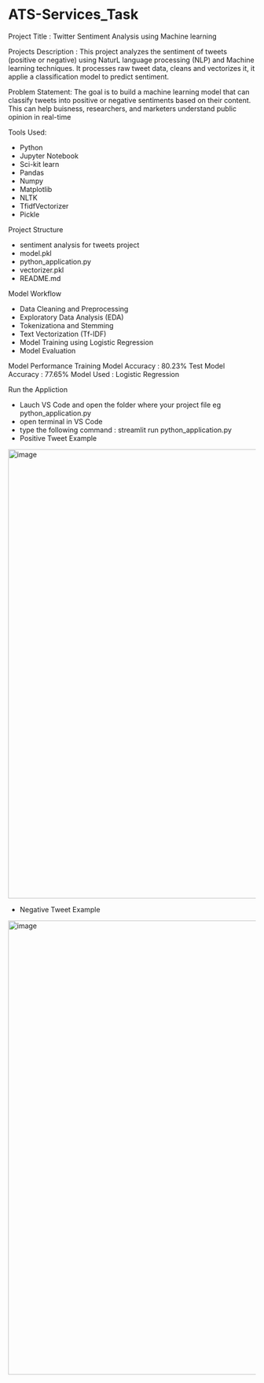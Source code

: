 # ATS-Services_Task

Project Title : Twitter Sentiment Analysis using Machine learning

Projects Description :
This project analyzes the sentiment of tweets (positive or negative) using NaturL language processing (NLP) and Machine learning techniques. It processes raw tweet data, cleans and vectorizes it, it applie a classification model to predict sentiment.


Problem Statement:
The goal is to build a machine learning model that can classify tweets into positive or negative sentiments based on their content. This can help buisness, researchers, and marketers understand public opinion in real-time

Tools Used:
- Python
- Jupyter Notebook
- Sci-kit learn
- Pandas
- Numpy
- Matplotlib
- NLTK
- TfidfVectorizer
- Pickle

Project Structure
- sentiment analysis for tweets project
- model.pkl
- python_application.py
- vectorizer.pkl
- README.md

Model Workflow
- Data Cleaning and Preprocessing
- Exploratory Data Analysis (EDA)
- Tokenizationa and Stemming
- Text Vectorization (Tf-IDF)
- Model Training using Logistic Regression
- Model Evaluation

Model Performance
Training Model Accuracy : 80.23%
Test Model Accuracy : 77.65%
Model Used : Logistic Regression

Run the Appliction
- Lauch VS Code and open the folder where your project file eg python_application.py
- open terminal in VS Code
- type the following command : streamlit run python_application.py
- Positive Tweet Example
  
<img width="1913" height="913" alt="image" src="https://github.com/user-attachments/assets/f40ef4ae-5597-4527-91eb-659d297ff562" />

- Negative Tweet Example

<img width="1909" height="923" alt="image" src="https://github.com/user-attachments/assets/80695915-2deb-4f86-abc0-7ab796a4ba21" />


